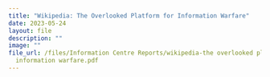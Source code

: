 ```yaml
---
title: "Wikipedia: The Overlooked Platform for Information Warfare"
date: 2023-05-24
layout: file
description: ""
image: ""
file_url: /files/Information Centre Reports/wikipedia-the overlooked plaform for
  information warfare.pdf
---
```

